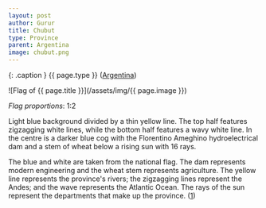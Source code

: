 ```yaml
---
layout: post
author: Gurur
title: Chubut
type: Province
parent: Argentina
image: chubut.png
---
```

{: .caption }
{{ page.type }} ([Argentina](/2019/03/11/argentina.html))

![Flag of {{ page.title }}](/assets/img/{{ page.image }})

*Flag proportions*: 1:2

Light blue background divided by a thin yellow line. The top half features zigzagging white lines, while the bottom half features a wavy white line. In the centre is a darker blue cog with the Florentino Ameghino hydroelectrical dam and a stem of wheat below a rising sun with 16 rays.

The blue and white are taken from the national flag. The dam represents modern engineering and the wheat stem represents agriculture. The yellow line represents the province's rivers; the zigzagging lines represent the Andes; and the wave represents the Atlantic Ocean. The rays of the sun represent the departments that make up the province. (<span class="source-link">[1](https://www.crwflags.com/fotw/flags/ar-u.html#flag)</span>)